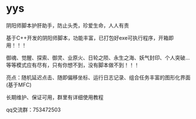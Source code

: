 # yys
阴阳师脚本护肝助手，防止头秃，珍爱生命，人人有责


基于C++开发的阴阳师脚本，功能丰富，已打包好exe可执行程序，开箱即用！！！


御魂、觉醒、探索、御灵、业原火、日轮之陨、永生之海、妖气封印、个人突破...等等模式应有尽有，只有你想不到，没有脚本做不到！！！


亮点：随机延迟点击、随即偏移坐标、运行日志记录、组合任务丰富的图形化界面(基于MFC)


长期维护、保证可用，群里有详细使用教程


qq交流群：753472503
